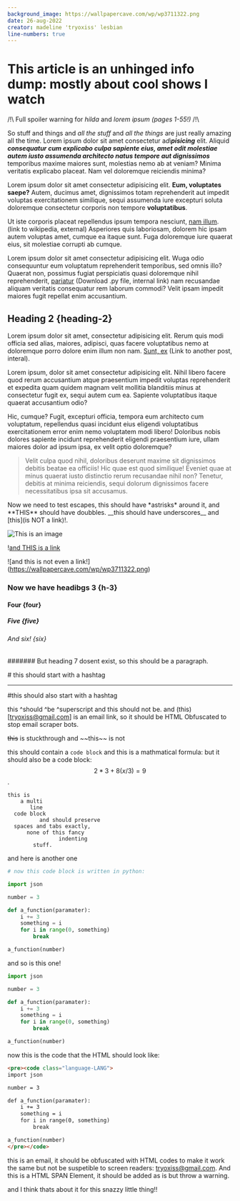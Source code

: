 ```yaml
---
background_image: https://wallpapercave.com/wp/wp3711322.png
date: 26-aug-2022
creator: madeline 'tryoxiss' lesbian 
line-numbers: true
---
```

<!-- This should be converted into HTML and go into /blog when running builder.py --> 
# This article is an unhinged info dump: mostly about cool shows I watch
<!--(this should have the ID of #content ALWAYS) -->

/!\ Full spoiler warning for *hilda* and *lorem ipsum (pages 1-55!)* /!\

So stuff and things and *all the stuff* and *all the things* are just really amazing all the time. Lorem ipsum dolor sit amet consectetur a*d*i***pisicing*** elit. Aliquid ***consequatur cum explicabo culpa sapiente eius, amet odit molestiae autem iusto assumenda architecto natus tempore aut dignissimos*** temporibus maxime maiores sunt, molestias nemo ab at veniam? Minima veritatis explicabo placeat. Nam vel doloremque reiciendis minima?

Lorem ipsum dolor sit amet consectetur adipisicing elit. **Eum, voluptates saepe?** Autem, ducimus amet, dignissimos totam reprehenderit aut impedit voluptas exercitationem similique, sequi assumenda iure excepturi soluta doloremque consectetur corporis non tempore __voluptatibus__.

Ut iste corporis placeat repellendus ipsum tempora nesciunt, [nam illum](wikipedia.org). (link to wikipedia, external) Asperiores quis laboriosam, dolorem hic ipsam autem voluptas amet, cumque ea itaque sunt. Fuga doloremque iure quaerat eius, sit molestiae corrupti ab cumque.

Lorem ipsum dolor sit amet consectetur adipisicing elit. Wuga odio consequuntur eum voluptatum reprehenderit temporibus, sed omnis illo? Quaerat non, possimus fugiat perspiciatis quasi doloremque nihil reprehenderit, [pariatur](/mystuff/dnd-tracker/dnd-tracker.py) (Download .py file, internal link) nam recusandae aliquam veritatis consequatur rem laborum commodi? Velit ipsam impedit maiores fugit repellat enim accusantium.

## Heading 2 {heading-2}

Lorem ipsum dolor sit amet, consectetur adipisicing elit. Rerum quis modi officia sed alias, maiores, adipisci, quas facere voluptatibus nemo at doloremque porro dolore enim illum non nam. [Sunt, ex](/blog/other-post.html) (Link to another post, interal).

Lorem ipsum, dolor sit amet consectetur adipisicing elit. Nihil libero facere quod rerum accusantium atque praesentium impedit voluptas reprehenderit et expedita quam quidem magnam velit mollitia blanditiis minus at consectetur fugit ex, sequi autem cum ea. Sapiente voluptatibus itaque quaerat accusantium odio?

Hic, cumque? Fugit, excepturi officia, tempora eum architecto cum voluptatum, repellendus quasi incidunt eius eligendi voluptatibus exercitationem error enim nemo voluptatem modi libero! Doloribus nobis dolores sapiente incidunt reprehenderit eligendi praesentium iure, ullam maiores dolor ad ipsum ipsa, ex velit optio doloremque?

> Velit culpa quod nihil, doloribus deserunt maxime sit dignissimos debitis beatae ea officiis! Hic quae est quod similique! Eveniet quae at minus quaerat iusto distinctio rerum recusandae nihil non? Tenetur, debitis at minima reiciendis, sequi dolorum dignissimos facere necessitatibus ipsa sit accusamus.

Now we need to test escapes, this should have \*astrisks\* around it, and \*\*THIS\*\* should have doubbles. \_\_this should have underscores\_\_ and \[this](is NOT a link)!. 

![This is an image](https://wallpapercave.com/wp/wp3711322.png)

\![and THIS is a link](https://wallpapercave.com/wp/wp3711322.png)

\!\[and this is not even a link!](https://wallpapercave.com/wp/wp3711322.png)

### Now we have headibgs 3 {h-3}

#### Four {four}

##### Five {five}

###### And six! {six}

####### But heading 7 dosent exist, so this should be a paragraph. 

\# this should start with a hashtag

---

#this should also start with a hashtag

this ^should ^be ^superscript and this should not be. and (this)[tryoxiss@gmail.com] is an email link, so it should be HTML Obfuscated to stop email scraper bots.

~~this~~ is stuckthrough and \~\~this\~\~ is not

this should contain a `code block` and this is a mathmatical formula: but it should also be a code block: $$2 * 3 + 8(x / 3) = 9$$. 

```
this is
    a multi
       line
  code block
          and should preserve
  spaces and tabs exactly, 
      none of this fancy 
                indenting
        stuff. 
```

and here is another one 

```python
# now this code block is written in python: 

import json 

number = 3

def a_function(paramater): 
    i += 3
    something = i
    for i in range(0, something)
        break 

a_function(number)
```

and so is this one!

```py
import json 

number = 3

def a_function(paramater): 
    i += 3
    something = i
    for i in range(0, something)
        break 

a_function(number)
```

now this is the code that the HTML should look like: 

```html 
<pre><code class="language-LANG">
import json 

number = 3

def a_function(paramater): 
    i += 3
    something = i
    for i in range(0, something)
        break 

a_function(number)
</pre></code>
```

this is an email, it should be obfuscated with HTML codes to make it work the same but not be suspetible to screen readers: <tryoxiss@gmail.com>. And this is a HTML <span class="hilight">SPAN Element</span>, it should be added as is but throw a warning. 

and I think thats about it for this snazzy little thing!!